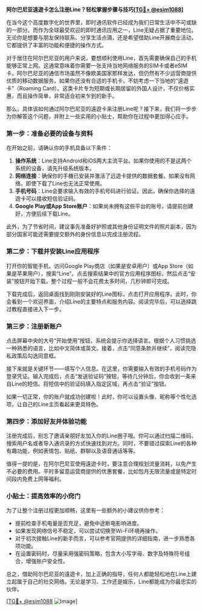 **阿尔巴尼亚遠遊卡怎么注册Line？轻松掌握步骤与技巧[[TG💪+ @esim1088](https://t.me/s/esim1088)]**

在当今这个高度数字化的世界里，即时通讯软件已经成为我们日常生活中不可或缺的一部分。而作为全球最受欢迎的即时通讯应用之一，Line无疑占据了重要地位。无论你是想要与朋友保持联系、分享生活点滴，还是希望借助Line开展商业活动，它都提供了丰富的功能和便捷的操作方式。

对于居住在阿尔巴尼亚的用户来说，要想顺利使用Line，首先需要确保自己的手机能够正常上网。这通常意味着你需要一张支持当地网络服务的SIM卡或者eSIM卡。阿尔巴尼亚的通信市场虽然不像欧美国家那样发达，但仍然有不少运营商提供优质的移动数据服务。如果你还没有合适的手机卡，不妨考虑一下当地的“遠遊卡”（Roaming Card）。这类卡片专为短期或长期居留的外国人设计，不仅价格实惠，而且操作简单，非常适合初来乍到的新手。

那么，具体该如何通过阿尔巴尼亚的遠遊卡来注册Line呢？接下来，我们将一步步为你解答这个问题，并附上一些实用的小贴士，帮助你在过程中更加得心应手。

### 第一步：准备必要的设备与资料

在开始之前，请确认你的手机具备以下条件：
1. **操作系统**：Line支持Android和iOS两大主流平台。如果你使用的不是这两个系统的设备，请先升级系统版本。
2. **网络连接**：确保你的手機已安装并激活了远遊卡提供的数据套餐。如果没有网络，即使下载了Line也无法正常使用。
3. **手机号码**：Line会要求输入有效的手机号码进行验证。因此，确保你选择的遠遊卡可以接收短信验证码。
4. **Google Play或App Store账户**：如果尚未拥有这些平台的账号，请提前创建好，方便后续下载Line。

此外，为了节省时间，建议事先准备好护照或其他身份证明文件的照片副本，因为部分国家可能还需要提交额外的身份信息以完成注册流程。

### 第二步：下载并安装Line应用程序

打开你的智能手机，访问Google Play商店（如果是安卓用户）或App Store（如果是苹果用户），搜索“Line”。点击搜索结果中的官方应用程序图标，然后点击“安装”按钮开始下载。整个过程一般不会花费太多时间，几秒钟即可完成。

下载完成后，返回桌面找到刚刚安装好的Line图标，点击打开应用程序。此时，你会看到一个欢迎界面，介绍Line的主要特点和服务内容。阅读完毕后，可以选择跳过教程直接进入下一步。

### 第三步：注册新账户

点击屏幕中央的大号“开始使用”按钮，系统会提示你选择语言。根据个人习惯挑选一种熟悉的语言，比如中文简体或英文。接着，点击“同意条款并继续”，阅读完隐私政策后勾选同意框。

接下来就是关键环节——填写个人信息。在这里，你需要输入有效的手机号码作为登录凭证。输入完成后，点击“发送验证码”按钮，等待几分钟后，你会收到一条来自Line的短信。将短信中的验证码填入指定区域，再点击“验证”按钮。

如果一切正常，你的账户就成功创建啦！此时，你可以设置头像、昵称等个性化选项，让自己的Line主页看起来更具特色。

### 第四步：添加好友并体验功能

注册完成后，别忘了邀请亲朋好友加入你的Line圈子哦。你可以通过扫描二维码、搜索用户名或者导入通讯录的方式快速找到对方。同时，不要错过探索Line的各种有趣功能，例如表情包、贴纸、群聊以及语音通话等等。

值得一提的是，在阿尔巴尼亚使用遠遊卡时，要注意合理规划流量消耗，以免产生不必要的费用。平时多留意运营商提供的优惠套餐，比如包月无限流量或是特定时间段内免费上网等福利。

### 小贴士：提高效率的小窍门

为了让整个注册过程更加顺畅，这里有一些额外的小建议供你参考：
- 提前检查手机电量是否充足，避免中途断电影响进度。
- 如果发现网络信号不稳定，可以尝试切换至Wi-Fi环境再操作。
- 对于初次接触Line的新手而言，可以参考官网提供的详细指南，进一步熟悉各项功能。
- 在设置密码时，尽量采用强密码策略，包含大小写字母、数字及特殊符号组合，增强账户安全性。

总之，借助阿尔巴尼亚的遠遊卡，加上正确的指导，任何人都能轻松地在Line上建立起属于自己的社交网络。无论是学习、工作还是娱乐，Line都能成为你最忠实的伙伴。

[[TG💪+ @esim1088](https://t.me/s/esim1088) ![Image](https://i.postimg.cc/4NQfJmqS/Snipaste-2025-05-13-00-14-12.png)]